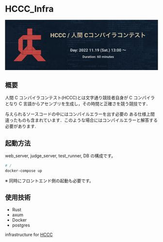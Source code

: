 # HCCC_Infra

![Logo](/Logo.png)

## 概要

人間 C コンパイラコンテスト(HCCC)とは文字通り競技者自身が C コンパイラとなり C 言語からアセンブリを生成し，その時間と正確さを競う競技です．

与えられるソースコードの中にはコンパイルエラーを出す必要の ある仕様上間違ったものも含まれています．このような場合にはコンパイルエラーと解答する必要があります.

## 起動方法

web_server, judge_server, test_runner, DB の構成です。

```bash
# /
docker-compose up
```

※ 同時にフロントエンド側の起動も必要です。

## 使用技術

- Rust
- axum
- Docker
- postgres

infrastructure for [HCCC](https://github.com/Alignof/Human_C_Compiler_Contest)

